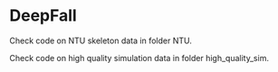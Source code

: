# DeepFall
Check code on NTU skeleton data in folder NTU.

Check code on high quality simulation data in folder high_quality_sim.